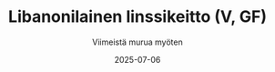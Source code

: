 ---
title: "Libanonilainen linssikeitto (V, GF)"
image: "https://vegaanibotti.lauravuo.me/2025/07/2025-07-06_small.png"
date: 2025-07-06
receipt_url: "https://viimeistamuruamyoten.com/libanonilainen-linssikeitto-vegaani/"
author: "Viimeistä murua myöten"
---
